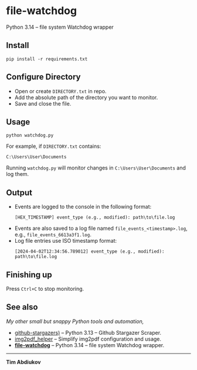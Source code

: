 # file-watchdog
Python 3.14 – file system Watchdog wrapper

## Install

```
pip install -r requirements.txt
```

## Configure Directory

* Open or create `DIRECTORY.txt` in repo.
* Add the absolute path of the directory you want to monitor.
* Save and close the file.

## Usage

```
python watchdog.py
```

For example, if `DIRECTORY.txt` contains:

```
C:\Users\User\Documents
```

Running `watchdog.py` will monitor changes in `C:\Users\User\Documents` and log them.

## Output

* Events are logged to the console in the following format:
	```
	[HEX_TIMESTAMP] event_type (e.g., modified): path\to\file.log
	```
* Events are also saved to a log file named `file_events_<timestamp>.log`, e.g., `file_events_6613a3f1.log`.
* Log file entries use ISO timestamp format:
	```
	[2024-04-02T12:34:56.789012] event_type (e.g., modified): path\to\file.log
	```

## Finishing up

Press `Ctrl+C` to stop monitoring.

## See also
*My other small but snappy Python tools and automation,*

* [github-stargazers)](https://github.com/TAbdiukov/github-stargazers) – Python 3.13 – Github Stargazer Scraper.
* [img2pdf_helper](https://github.com/TAbdiukov/img2pdf_helper) – Simplify img2pdf configuration and usage.
* **<ins>file-watchdog</ins>** – Python 3.14 – file system Watchdog wrapper.

----------------------------------
**Tim Abdiukov**
